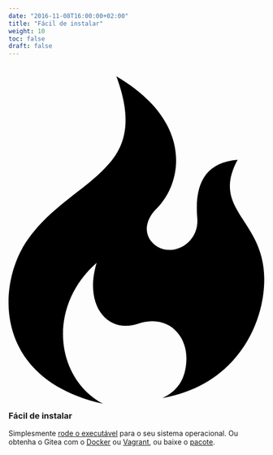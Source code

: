 ```yaml
---
date: "2016-11-08T16:00:00+02:00"
title: "Fácil de instalar"
weight: 10
toc: false
draft: false
---
```


<h3>
	<svg class="octicon octicon-flame" viewBox="0 0 12 16" version="1.1" aria-hidden="true">
		<path fill-rule="evenodd" d="M5.05.31c.81 2.17.41 3.38-.52 4.31C3.55 5.67 1.98 6.45.9 7.98c-1.45 2.05-1.7 6.53 3.53 7.7-2.2-1.16-2.67-4.52-.3-6.61-.61 2.03.53 3.33 1.94 2.86 1.39-.47 2.3.53 2.27 1.67-.02.78-.31 1.44-1.13 1.81 3.42-.59 4.78-3.42 4.78-5.56 0-2.84-2.53-3.22-1.25-5.61-1.52.13-2.03 1.13-1.89 2.75.09 1.08-1.02 1.8-1.86 1.33-.67-.41-.66-1.19-.06-1.78C8.18 5.31 8.68 2.45 5.05.32L5.03.3l.02.01z"></path>
	</svg>
	Fácil de instalar
</h3>

Simplesmente [rode o executável](https://docs.gitea.io/en-us/install-from-binary/) para o seu sistema operacional.
Ou obtenha o Gitea com o [Docker](https://github.com/go-gitea/gitea/tree/master/docker) ou 
[Vagrant](https://github.com/geerlingguy/ansible-vagrant-examples/tree/master/gogs),
ou baixe o [pacote](https://docs.gitea.io/en-us/install-from-package/).
